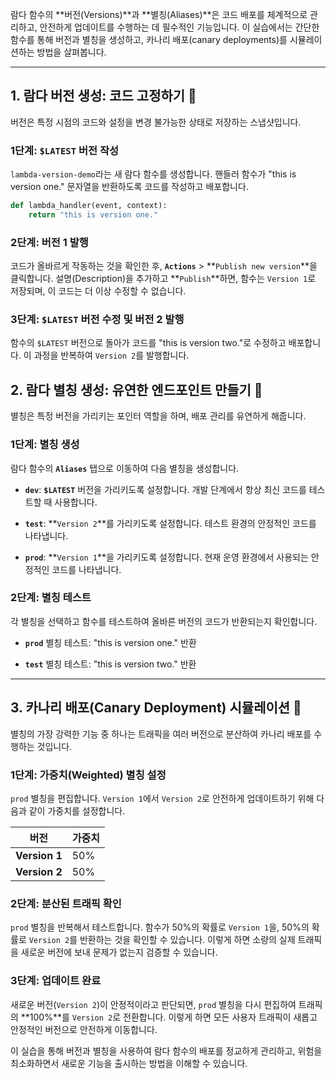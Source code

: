 

람다 함수의 **버전(Versions)**과 **별칭(Aliases)**은 코드 배포를 체계적으로 관리하고, 안전하게 업데이트를 수행하는 데 필수적인 기능입니다. 이 실습에서는 간단한 함수를 통해 버전과 별칭을 생성하고, 카나리 배포(canary deployments)를 시뮬레이션하는 방법을 살펴봅니다.

---

## 1. 람다 버전 생성: 코드 고정하기 📝

버전은 특정 시점의 코드와 설정을 변경 불가능한 상태로 저장하는 스냅샷입니다.

### 1단계: `$LATEST` 버전 작성

`lambda-version-demo`라는 새 람다 함수를 생성합니다. 핸들러 함수가 "this is version one." 문자열을 반환하도록 코드를 작성하고 배포합니다.

```Python
def lambda_handler(event, context):
    return "this is version one."
```

### 2단계: 버전 1 발행

코드가 올바르게 작동하는 것을 확인한 후, **`Actions`** > **`Publish new version`**을 클릭합니다. 설명(Description)을 추가하고 **`Publish`**하면, 함수는 `Version 1`로 저장되며, 이 코드는 더 이상 수정할 수 없습니다.

### 3단계: `$LATEST` 버전 수정 및 버전 2 발행

함수의 `$LATEST` 버전으로 돌아가 코드를 "this is version two."로 수정하고 배포합니다. 이 과정을 반복하여 `Version 2`를 발행합니다.

## 2. 람다 별칭 생성: 유연한 엔드포인트 만들기 📍

별칭은 특정 버전을 가리키는 포인터 역할을 하며, 배포 관리를 유연하게 해줍니다.

### 1단계: 별칭 생성

람다 함수의 **`Aliases`** 탭으로 이동하여 다음 별칭을 생성합니다.

- **`dev`**: **`$LATEST`** 버전을 가리키도록 설정합니다. 개발 단계에서 항상 최신 코드를 테스트할 때 사용합니다.
    
- **`test`**: **`Version 2`**를 가리키도록 설정합니다. 테스트 환경의 안정적인 코드를 나타냅니다.
    
- **`prod`**: **`Version 1`**을 가리키도록 설정합니다. 현재 운영 환경에서 사용되는 안정적인 코드를 나타냅니다.

### 2단계: 별칭 테스트

각 별칭을 선택하고 함수를 테스트하여 올바른 버전의 코드가 반환되는지 확인합니다.

- **`prod`** 별칭 테스트: "this is version one." 반환
    
- **`test`** 별칭 테스트: "this is version two." 반환
    

---

## 3. 카나리 배포(Canary Deployment) 시뮬레이션 🚀

별칭의 가장 강력한 기능 중 하나는 트래픽을 여러 버전으로 분산하여 카나리 배포를 수행하는 것입니다.

### 1단계: 가중치(Weighted) 별칭 설정

`prod` 별칭을 편집합니다. `Version 1`에서 `Version 2`로 안전하게 업데이트하기 위해 다음과 같이 가중치를 설정합니다.

|버전|가중치|
|---|---|
|**Version 1**|50%|
|**Version 2**|50%|

### 2단계: 분산된 트래픽 확인

`prod` 별칭을 반복해서 테스트합니다. 함수가 50%의 확률로 `Version 1`을, 50%의 확률로 `Version 2`를 반환하는 것을 확인할 수 있습니다. 이렇게 하면 소량의 실제 트래픽을 새로운 버전에 보내 문제가 없는지 검증할 수 있습니다.

### 3단계: 업데이트 완료

새로운 버전(`Version 2`)이 안정적이라고 판단되면, `prod` 별칭을 다시 편집하여 트래픽의 **100%**를 `Version 2`로 전환합니다. 이렇게 하면 모든 사용자 트래픽이 새롭고 안정적인 버전으로 안전하게 이동합니다.

이 실습을 통해 버전과 별칭을 사용하여 람다 함수의 배포를 정교하게 관리하고, 위험을 최소화하면서 새로운 기능을 출시하는 방법을 이해할 수 있습니다.